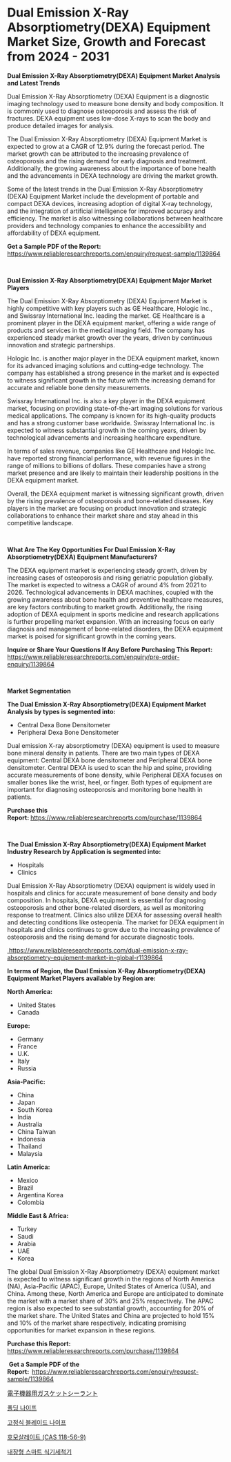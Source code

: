 <p><h1>Dual Emission X-Ray Absorptiometry(DEXA) Equipment Market Size, Growth and Forecast from 2024 - 2031</h1></p><p><strong>Dual Emission X-Ray Absorptiometry(DEXA) Equipment Market Analysis and Latest Trends</strong></p>
<p><p>Dual Emission X-Ray Absorptiometry (DEXA) Equipment is a diagnostic imaging technology used to measure bone density and body composition. It is commonly used to diagnose osteoporosis and assess the risk of fractures. DEXA equipment uses low-dose X-rays to scan the body and produce detailed images for analysis.</p><p>The Dual Emission X-Ray Absorptiometry (DEXA) Equipment Market is expected to grow at a CAGR of 12.9% during the forecast period. The market growth can be attributed to the increasing prevalence of osteoporosis and the rising demand for early diagnosis and treatment. Additionally, the growing awareness about the importance of bone health and the advancements in DEXA technology are driving the market growth.</p><p>Some of the latest trends in the Dual Emission X-Ray Absorptiometry (DEXA) Equipment Market include the development of portable and compact DEXA devices, increasing adoption of digital X-ray technology, and the integration of artificial intelligence for improved accuracy and efficiency. The market is also witnessing collaborations between healthcare providers and technology companies to enhance the accessibility and affordability of DEXA equipment.</p></p>
<p><strong>Get a Sample PDF of the Report:&nbsp;</strong> <a href="https://www.reliableresearchreports.com/enquiry/request-sample/1139864">https://www.reliableresearchreports.com/enquiry/request-sample/1139864</a></p>
<p>&nbsp;</p>
<p><strong>Dual Emission X-Ray Absorptiometry(DEXA) Equipment Major Market Players</strong></p>
<p><p>The Dual Emission X-Ray Absorptiometry (DEXA) Equipment Market is highly competitive with key players such as GE Healthcare, Hologic Inc., and Swissray International Inc. leading the market. GE Healthcare is a prominent player in the DEXA equipment market, offering a wide range of products and services in the medical imaging field. The company has experienced steady market growth over the years, driven by continuous innovation and strategic partnerships.</p><p>Hologic Inc. is another major player in the DEXA equipment market, known for its advanced imaging solutions and cutting-edge technology. The company has established a strong presence in the market and is expected to witness significant growth in the future with the increasing demand for accurate and reliable bone density measurements.</p><p>Swissray International Inc. is also a key player in the DEXA equipment market, focusing on providing state-of-the-art imaging solutions for various medical applications. The company is known for its high-quality products and has a strong customer base worldwide. Swissray International Inc. is expected to witness substantial growth in the coming years, driven by technological advancements and increasing healthcare expenditure.</p><p>In terms of sales revenue, companies like GE Healthcare and Hologic Inc. have reported strong financial performance, with revenue figures in the range of millions to billions of dollars. These companies have a strong market presence and are likely to maintain their leadership positions in the DEXA equipment market.</p><p>Overall, the DEXA equipment market is witnessing significant growth, driven by the rising prevalence of osteoporosis and bone-related diseases. Key players in the market are focusing on product innovation and strategic collaborations to enhance their market share and stay ahead in this competitive landscape.</p></p>
<p>&nbsp;</p>
<p><strong>What Are The Key Opportunities For Dual Emission X-Ray Absorptiometry(DEXA) Equipment Manufacturers?</strong></p>
<p><p>The DEXA equipment market is experiencing steady growth, driven by increasing cases of osteoporosis and rising geriatric population globally. The market is expected to witness a CAGR of around 4% from 2021 to 2026. Technological advancements in DEXA machines, coupled with the growing awareness about bone health and preventive healthcare measures, are key factors contributing to market growth. Additionally, the rising adoption of DEXA equipment in sports medicine and research applications is further propelling market expansion. With an increasing focus on early diagnosis and management of bone-related disorders, the DEXA equipment market is poised for significant growth in the coming years.</p></p>
<p><strong>Inquire or Share Your Questions If Any Before Purchasing This Report:</strong> <a href="https://www.reliableresearchreports.com/enquiry/pre-order-enquiry/1139864">https://www.reliableresearchreports.com/enquiry/pre-order-enquiry/1139864</a></p>
<p>&nbsp;</p>
<p><strong>Market Segmentation</strong></p>
<p><strong>The Dual Emission X-Ray Absorptiometry(DEXA) Equipment Market Analysis by types is segmented into:</strong></p>
<p><ul><li>Central Dexa Bone Densitometer</li><li>Peripheral Dexa Bone Densitometer</li></ul></p>
<p><p>Dual emission X-ray absorptiometry (DEXA) equipment is used to measure bone mineral density in patients. There are two main types of DEXA equipment: Central DEXA bone densitometer and Peripheral DEXA bone densitometer. Central DEXA is used to scan the hip and spine, providing accurate measurements of bone density, while Peripheral DEXA focuses on smaller bones like the wrist, heel, or finger. Both types of equipment are important for diagnosing osteoporosis and monitoring bone health in patients.</p></p>
<p><strong>Purchase this Report:&nbsp;</strong><a href="https://www.reliableresearchreports.com/purchase/1139864">https://www.reliableresearchreports.com/purchase/1139864</a></p>
<p>&nbsp;</p>
<p><strong>The Dual Emission X-Ray Absorptiometry(DEXA) Equipment Market Industry Research by Application is segmented into:</strong></p>
<p><ul><li>Hospitals</li><li>Clinics</li></ul></p>
<p><p>Dual Emission X-Ray Absorptiometry (DEXA) equipment is widely used in hospitals and clinics for accurate measurement of bone density and body composition. In hospitals, DEXA equipment is essential for diagnosing osteoporosis and other bone-related disorders, as well as monitoring response to treatment. Clinics also utilize DEXA for assessing overall health and detecting conditions like osteopenia. The market for DEXA equipment in hospitals and clinics continues to grow due to the increasing prevalence of osteoporosis and the rising demand for accurate diagnostic tools.</p></p>
<p><a href="https://www.reliableresearchreports.com/dual-emission-x-ray-absorptiometry-equipment-market-in-global-r1139864">&nbsp;https://www.reliableresearchreports.com/dual-emission-x-ray-absorptiometry-equipment-market-in-global-r1139864</a></p>
<p><strong>In terms of Region, the Dual Emission X-Ray Absorptiometry(DEXA) Equipment Market Players available by Region are:</strong></p>
<p>
    <p> <strong> North America: </strong>
        <ul>
            <li>United States</li>
            <li>Canada</li>
        </ul>
        </p> 
    <p> <strong> Europe: </strong>
        <ul>
            <li>Germany</li>
            <li>France</li>
            <li>U.K.</li>
            <li>Italy</li>
            <li>Russia</li>
        </ul>
        </p> 
    <p> <strong> Asia-Pacific: </strong>
        <ul>
            <li>China</li>
            <li>Japan</li>
            <li>South Korea</li>
            <li>India</li>
            <li>Australia</li>
            <li>China Taiwan</li>
            <li>Indonesia</li>
            <li>Thailand</li>
            <li>Malaysia</li>
        </ul>
        </p> 
    <p> <strong> Latin America: </strong>
        <ul>
            <li>Mexico</li>
            <li>Brazil</li>
            <li>Argentina Korea</li>
            <li>Colombia</li>
        </ul>
        </p> 
    <p> <strong> Middle East & Africa: </strong>
        <ul>
            <li>Turkey</li>
            <li>Saudi</li>
            <li>Arabia</li>
            <li>UAE</li>
            <li>Korea</li>
        </ul>
    </p>
    </p>
<p><p>The global Dual Emission X-Ray Absorptiometry (DEXA) equipment market is expected to witness significant growth in the regions of North America (NA), Asia-Pacific (APAC), Europe, United States of America (USA), and China. Among these, North America and Europe are anticipated to dominate the market with a market share of 30% and 25% respectively. The APAC region is also expected to see substantial growth, accounting for 20% of the market share. The United States and China are projected to hold 15% and 10% of the market share respectively, indicating promising opportunities for market expansion in these regions.</p></p>
<p><strong>Purchase this Report: </strong><a href="https://www.reliableresearchreports.com/purchase/1139864">https://www.reliableresearchreports.com/purchase/1139864</a></p>
<p>&nbsp;<strong>Get a Sample PDF of the Report:&nbsp;&nbsp;</strong><a href="https://www.reliableresearchreports.com/enquiry/request-sample/1139864">https://www.reliableresearchreports.com/enquiry/request-sample/1139864</a></p>
<p><strong></strong></p>
<p><p><a href="https://medium.com/@juliafadel1922/%E9%9B%BB%E5%AD%90%E6%A9%9F%E5%99%A8%E7%94%A8%E3%82%AC%E3%82%B9%E3%82%B1%E3%83%83%E3%83%88%E3%82%B7%E3%83%BC%E3%83%A9%E3%83%B3%E3%83%88%E3%81%AE%E5%B8%82%E5%A0%B4%E6%8C%87%E6%A8%99%E3%81%AE%E3%83%87%E3%82%B3%E3%83%BC%E3%83%87%E3%82%A3%E3%83%B3%E3%82%B0-%E5%B8%82%E5%A0%B4%E3%82%B7%E3%82%A7%E3%82%A2-%E3%83%88%E3%83%AC%E3%83%B3%E3%83%89-%E6%88%90%E9%95%B7%E3%83%91%E3%82%BF%E3%83%BC%E3%83%B3-8199d7c997bd">電子機器用ガスケットシーラント</a></p><p><a href="https://github.com/rifqimuhammad018/Market-Research-Report-List-1/blob/main/8600146102026.md">폴딩 나이프</a></p><p><a href="https://github.com/kvbohdfy111/Market-Research-Report-List-1/blob/main/9313811102025.md">고정식 블레이드 나이프</a></p><p><a href="https://medium.com/@munchkin678568/%ED%99%88%EC%82%B4%EB%A0%88%EC%9D%B4%ED%8A%B8-cas-118-56-9-%EC%8B%9C%EC%9E%A5-%EB%B3%B4%EA%B3%A0%EC%84%9C%EB%8A%94-%EC%9D%B4-%EC%8B%9C%EC%9E%A5%EC%9D%98-%EC%B5%9C%EC%8B%A0-%ED%8A%B8%EB%A0%8C%EB%93%9C%EC%99%80-%EC%84%B1%EC%9E%A5-%EA%B8%B0%ED%9A%8C%EB%A5%BC-%EB%B3%B4%EC%97%AC%EC%A4%8D%EB%8B%88%EB%8B%A4-2799ca599a6e">호모살레이트 (CAS 118-56-9)</a></p><p><a href="https://medium.com/@alexemumu2022/%ED%86%B5%ED%95%A9-%EC%8A%A4%EB%A7%88%ED%8A%B8-%EC%8B%9D%EA%B8%B0%EC%84%B8%EC%B2%99%EA%B8%B0-%EC%8B%9C%EC%9E%A5-2031%EB%85%84%EA%B9%8C%EC%A7%80%EC%9D%98-%EB%8F%99%ED%96%A5-%EC%98%88%EC%B8%A1-%EB%B0%8F-%EA%B2%BD%EC%9F%81-%EB%B6%84%EC%84%9D-bd07e71e3ddc">내장형 스마트 식기세척기</a></p></p>